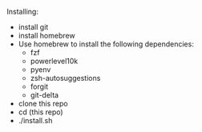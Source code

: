 Installing:

- install git
- install homebrew
- Use homebrew to install the following dependencies:
    - fzf
    - powerlevel10k
    - pyenv
    - zsh-autosuggestions
    - forgit
    - git-delta
- clone this repo
- cd (this repo)
- ./install.sh
